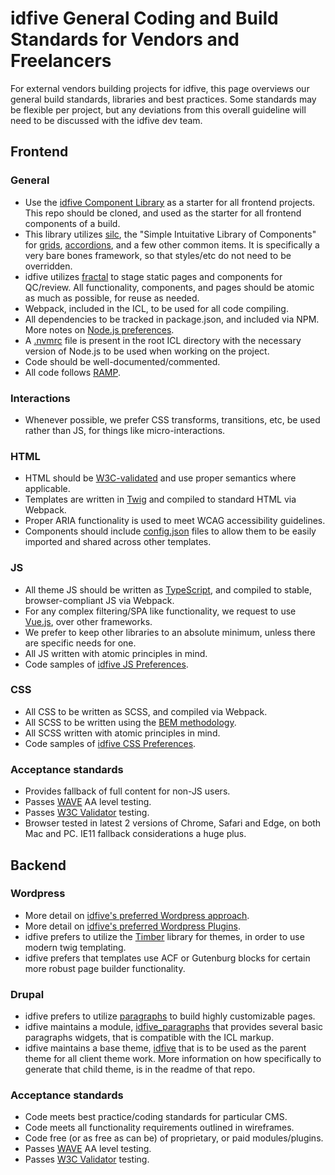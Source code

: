 # idfive General Coding and Build Standards for Vendors and Freelancers

For external vendors building projects for idfive, this page overviews our general build standards, libraries and best practices. Some standards may be flexible per project, but any deviations from this overall guideline will need to be discussed with the idfive dev team.

## Frontend

### General

- Use the [idfive Component Library](https://bitbucket.org/idfivellc/idfive-component-library/src/master/) as a starter for all frontend projects. This repo should be cloned, and used as the starter for all frontend components of a build.
- This library utilizes [silc](https://silc.io/), the "Simple Intuitative Library of Components" for [grids](https://github.com/nickrigby/silc-grid), [accordions](https://github.com/nickrigby/silc-accordion), and a few other common items. It is specifically a very bare bones framework, so that styles/etc do not need to be overridden.
- idfive utilizes [fractal](https://fractal.build/) to stage static pages and components for QC/review. All functionality, components, and pages should be atomic as much as possible, for reuse as needed.
- Webpack, included in the ICL, to be used for all code compiling.
- All dependencies to be tracked in package.json, and included via NPM. More notes on [Node.js preferences](/docs/front-end/node).
- A [.nvmrc](https://github.com/nvm-sh/nvm#nvmrc) file is present in the root ICL directory with the necessary version of Node.js to be used when working on the project.
- Code should be well-documented/commented.
- All code follows [RAMP](/docs/front-end/ramp).

### Interactions

- Whenever possible, we prefer CSS transforms, transitions, etc, be used rather than JS, for things like micro-interactions.

### HTML

- HTML should be [W3C-validated](https://validator.w3.org/) and use proper semantics where applicable.
- Templates are written in [Twig](https://twig.symfony.com/) and compiled to standard HTML via Webpack.
- Proper ARIA functionality is used to meet WCAG accessibility guidelines.
- Components should include [config.json](https://fractal.build/guide/core-concepts/context-data.html) files to allow them to be easily imported and shared across other templates.

### JS

- All theme JS should be written as [TypeScript](https://www.typescriptlang.org/), and compiled to stable, browser-compliant JS via Webpack.
- For any complex filtering/SPA like functionality, we request to use [Vue.js](https://vuejs.org/), over other frameworks.
- We prefer to keep other libraries to an absolute minimum, unless there are specific needs for one.
- All JS written with atomic principles in mind.
- Code samples of [idfive JS Preferences](/docs/front-end/js).

### CSS

- All CSS to be written as SCSS, and compiled via Webpack.
- All SCSS to be written using the [BEM methodology](http://getbem.com/introduction/).
- All SCSS written with atomic principles in mind.
- Code samples of [idfive CSS Preferences](/docs/front-end/css).

### Acceptance standards

- Provides fallback of full content for non-JS users.
- Passes [WAVE](http://wave.webaim.org/) AA level testing.
- Passes [W3C Validator](https://validator.w3.org/) testing.
- Browser tested in latest 2 versions of Chrome, Safari and Edge, on both Mac and PC. IE11 fallback considerations a huge plus.

## Backend

### Wordpress

- More detail on [idfive's preferred Wordpress approach](/docs/back-end/wordpress/wordpress).
- More detail on [idfive's preferred Wordpress Plugins](/docs/back-end/wordpress/wordpress-plugins).
- idfive prefers to utilize the [Timber](https://upstatement.com/timber/) library for themes, in order to use modern twig templating.
- idfive prefers that templates use ACF or Gutenburg blocks for certain more robust page builder functionality.

### Drupal

- idfive prefers to utilize [paragraphs](https://www.drupal.org/project/paragraphs) to build highly customizable pages.
- idfive maintains a module, [idfive_paragraphs](https://bitbucket.org/idfivellc/idfive-component-library-d8-paragraphs) that provides several basic paragraphs widgets, that is compatible with the ICL markup.
- idfive maintains a base theme, [idfive](https://bitbucket.org/idfivellc/idfive-component-library-d8-theme) that is to be used as the parent theme for all client theme work. More information on how specifically to generate that child theme, is in the readme of that repo.

### Acceptance standards

- Code meets best practice/coding standards for particular CMS.
- Code meets all functionality requirements outlined in wireframes.
- Code free (or as free as can be) of proprietary, or paid modules/plugins.
- Passes [WAVE](http://wave.webaim.org/) AA level testing.
- Passes [W3C Validator](https://validator.w3.org/) testing.
